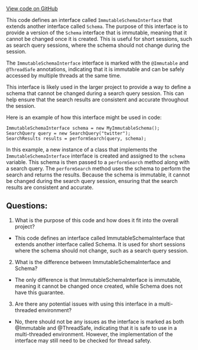 [View code on GitHub](https://github.com/misbahsy/the-algorithm/src/java/com/twitter/search/common/schema/base/ImmutableSchemaInterface.java)

This code defines an interface called `ImmutableSchemaInterface` that extends another interface called `Schema`. The purpose of this interface is to provide a version of the `Schema` interface that is immutable, meaning that it cannot be changed once it is created. This is useful for short sessions, such as search query sessions, where the schema should not change during the session.

The `ImmutableSchemaInterface` interface is marked with the `@Immutable` and `@ThreadSafe` annotations, indicating that it is immutable and can be safely accessed by multiple threads at the same time.

This interface is likely used in the larger project to provide a way to define a schema that cannot be changed during a search query session. This can help ensure that the search results are consistent and accurate throughout the session.

Here is an example of how this interface might be used in code:

```
ImmutableSchemaInterface schema = new MyImmutableSchema();
SearchQuery query = new SearchQuery("twitter");
SearchResults results = performSearch(query, schema);
```

In this example, a new instance of a class that implements the `ImmutableSchemaInterface` interface is created and assigned to the `schema` variable. This schema is then passed to a `performSearch` method along with a search query. The `performSearch` method uses the schema to perform the search and returns the results. Because the schema is immutable, it cannot be changed during the search query session, ensuring that the search results are consistent and accurate.
## Questions: 
 1. What is the purpose of this code and how does it fit into the overall project?
- This code defines an interface called ImmutableSchemaInterface that extends another interface called Schema. It is used for short sessions where the schema should not change, such as a search query session.

2. What is the difference between ImmutableSchemaInterface and Schema?
- The only difference is that ImmutableSchemaInterface is immutable, meaning it cannot be changed once created, while Schema does not have this guarantee.

3. Are there any potential issues with using this interface in a multi-threaded environment?
- No, there should not be any issues as the interface is marked as both @Immutable and @ThreadSafe, indicating that it is safe to use in a multi-threaded environment. However, the implementation of the interface may still need to be checked for thread safety.